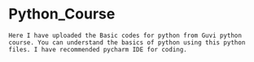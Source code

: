 # Python_Course
    Here I have uploaded the Basic codes for python from Guvi python course. You can understand the basics of python using this python files. I have recommended pycharm IDE for coding. 
